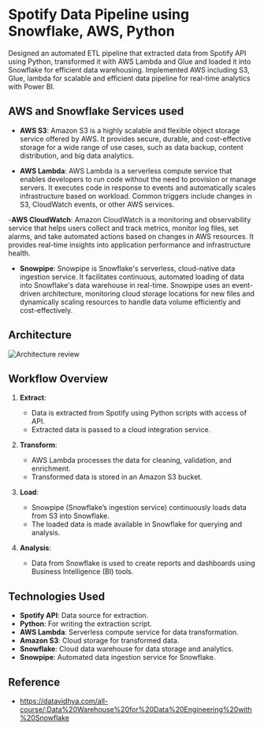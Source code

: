 # Spotify Data Pipeline using Snowflake, AWS, Python 
Designed an automated ETL pipeline that extracted data from Spotify API using Python, transformed it with AWS Lambda
and Glue and loaded it into Snowflake for efficient data warehousing. Implemented AWS including S3, Glue, lambda for scalable and efficient data pipeline for real-time analytics with Power BI.

## AWS and Snowflake Services used 
 - **AWS S3**:
Amazon S3 is a highly scalable and flexible object storage service offered by AWS. It provides secure, durable, and cost-effective storage for a wide range of use cases, such as data backup, content distribution, and big data analytics.

- **AWS Lambda**:
AWS Lambda is a serverless compute service that enables developers to run code without the need to provision or manage servers. It executes code in response to events and automatically scales infrastructure based on workload. Common triggers include changes in S3, CloudWatch events, or other AWS services.

-**AWS CloudWatch**:
Amazon CloudWatch is a monitoring and observability service that helps users collect and track metrics, monitor log files, set alarms, and take automated actions based on changes in AWS resources. It provides real-time insights into application performance and infrastructure health.

- **Snowpipe**:
Snowpipe is Snowflake's serverless, cloud-native data ingestion service. It facilitates continuous, automated loading of data into Snowflake's data warehouse in real-time. Snowpipe uses an event-driven architecture, monitoring cloud storage locations for new files and dynamically scaling resources to handle data volume efficiently and cost-effectively.

## Architecture
![Architecture review](https://github.com/user-attachments/assets/fa92185c-a72d-4778-9b89-016052e105cc)

## **Workflow Overview**

1. **Extract**:
   - Data is extracted from Spotify using Python scripts with access of API.
   - Extracted data is passed to a cloud integration service.

2. **Transform**:
   - AWS Lambda processes the data for cleaning, validation, and enrichment.
   - Transformed data is stored in an Amazon S3 bucket.

3. **Load**:
   - Snowpipe (Snowflake’s ingestion service) continuously loads data from S3 into Snowflake.
   - The loaded data is made available in Snowflake for querying and analysis.

4. **Analysis**:
   - Data from Snowflake is used to create reports and dashboards using Business Intelligence (BI) tools.
  
## **Technologies Used**

- **Spotify API**: Data source for extraction.
- **Python**: For writing the extraction script.
- **AWS Lambda**: Serverless compute service for data transformation.
- **Amazon S3**: Cloud storage for transformed data.
- **Snowflake**: Cloud data warehouse for data storage and analytics.
- **Snowpipe**: Automated data ingestion service for Snowflake.


## **Reference**

- https://datavidhya.com/all-course/:Data%20Warehouse%20for%20Data%20Engineering%20with%20Snowflake


